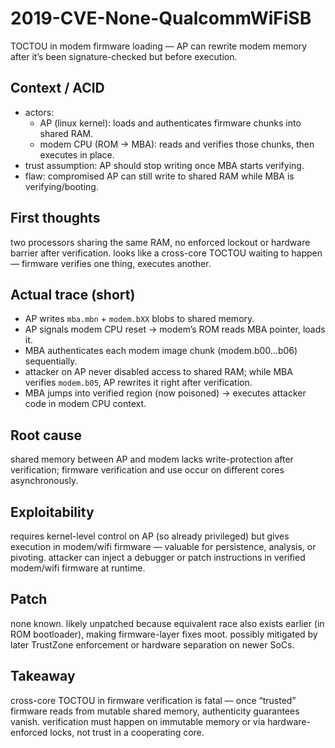 # 2019-CVE-None-QualcommWiFiSB

TOCTOU in modem firmware loading — AP can rewrite modem memory after it’s been signature-checked but before execution.

## Context / ACID
- actors:  
  - AP (linux kernel): loads and authenticates firmware chunks into shared RAM.  
  - modem CPU (ROM → MBA): reads and verifies those chunks, then executes in place.  
- trust assumption: AP should stop writing once MBA starts verifying.  
- flaw: compromised AP can still write to shared RAM while MBA is verifying/booting.

## First thoughts
two processors sharing the same RAM, no enforced lockout or hardware barrier after verification. looks like a cross-core TOCTOU waiting to happen — firmware verifies one thing, executes another.

## Actual trace (short)
- AP writes `mba.mbn` + `modem.bXX` blobs to shared memory.  
- AP signals modem CPU reset → modem’s ROM reads MBA pointer, loads it.  
- MBA authenticates each modem image chunk (modem.b00...b06) sequentially.  
- attacker on AP never disabled access to shared RAM; while MBA verifies `modem.b05`, AP rewrites it right after verification.  
- MBA jumps into verified region (now poisoned) → executes attacker code in modem CPU context.

## Root cause
shared memory between AP and modem lacks write-protection after verification; firmware verification and use occur on different cores asynchronously.

## Exploitability
requires kernel-level control on AP (so already privileged) but gives execution in modem/wifi firmware — valuable for persistence, analysis, or pivoting. attacker can inject a debugger or patch instructions in verified modem/wifi firmware at runtime.

## Patch
none known. likely unpatched because equivalent race also exists earlier (in ROM bootloader), making firmware-layer fixes moot. possibly mitigated by later TrustZone enforcement or hardware separation on newer SoCs.

## Takeaway
cross-core TOCTOU in firmware verification is fatal — once “trusted” firmware reads from mutable shared memory, authenticity guarantees vanish. verification must happen on immutable memory or via hardware-enforced locks, not trust in a cooperating core.


